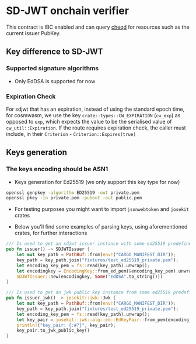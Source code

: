 # SD-JWT onchain verifier

This contract is IBC enabled and can query [cheqd] for resources such as the current issuer PubKey.

[cheqd]: https://cheqd.io

## Key difference to SD-JWT

### Supported signature algorithms

- Only EdDSA is supported for now

### Expiration Check

For sdjwt that has an expiration, instead of using the standard epoch time, for cosmwasm, we use the key
`crate::types::CW_EXPIRATION` (`cw_exp`) as opposed to `exp`, which expects the value to be the serialised value of
`cw_util::Expiration`. If the route requires expiration check, the caller must include, in their `Criterion` -
`Criterion::Expires(true)`

## Keys generation

### The keys encoding should be ASN1

- Keys generation for Ed25519 (we only support this key type for now)

```sh
openssl genpkey -algorithm ED25519 -out private.pem
openssl pkey -in private.pem -pubout -out public.pem
```

- For testing purposes you might want to import `jsonwebtoken` and `josekit` crates

- Below you'll find some examples of parsing keys, using aforementioned crates, for further interactions

```rust
/// Is used to get an sdjwt issuer instance with some ed25519 predefined private key, read from a file
pub fn issuer() -> SDJWTIssuer {
    let mut key_path = PathBuf::from(env!("CARGO_MANIFEST_DIR"));
    key_path = key_path.join("fixtures/test_ed25519_private.pem");
    let encoding_key_pem = fs::read(key_path).unwrap();
    let encodingkey = EncodingKey::from_ed_pem(&encoding_key_pem).unwrap();
    SDJWTIssuer::new(encodingkey, Some("EdDSA".to_string()))
}

/// Is used to get an jwk public key instance from some ed25519 predefined private key, read from a file
pub fn issuer_jwk() -> josekit::jwk::Jwk {
    let mut key_path = PathBuf::from(env!("CARGO_MANIFEST_DIR"));
    key_path = key_path.join("fixtures/test_ed25519_private.pem");
    let encoding_key_pem = fs::read(key_path).unwrap();
    let key_pair = josekit::jwk::alg::ed::EdKeyPair::from_pem(encoding_key_pem).unwrap();
    println!("key_pair: {:#?}", key_pair);
    key_pair.to_jwk_public_key()
}
```
